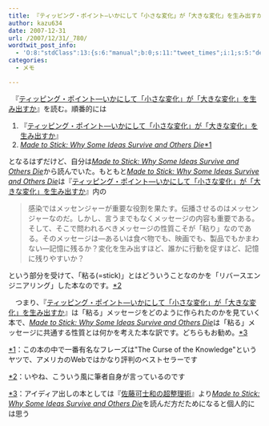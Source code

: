 ```yaml
---
title: 『ティッピング・ポイント―いかにして「小さな変化」が「大きな変化」を生み出すか』
author: kazu634
date: 2007-12-31
url: /2007/12/31/_780/
wordtwit_post_info:
  - 'O:8:"stdClass":13:{s:6:"manual";b:0;s:11:"tweet_times";i:1;s:5:"delay";i:0;s:7:"enabled";i:1;s:10:"separation";s:2:"60";s:7:"version";s:3:"3.7";s:14:"tweet_template";b:0;s:6:"status";i:2;s:6:"result";a:0:{}s:13:"tweet_counter";i:2;s:13:"tweet_log_ids";a:1:{i:0;i:3561;}s:9:"hash_tags";a:0:{}s:8:"accounts";a:1:{i:0;s:7:"kazu634";}}'
categories:
  - メモ

---
```

<div class="section">
<p>
    　『<a href="http://d.hatena.ne.jp/asin/4870313944" onclick="__gaTracker('send', 'event', 'outbound-article', 'http://d.hatena.ne.jp/asin/4870313944', 'ティッピング・ポイント―いかにして「小さな変化」が「大きな変化」を生み出すか');">ティッピング・ポイント―いかにして「小さな変化」が「大きな変化」を生み出すか</a>』を読む。順番的には
</p>
  
<ol>
<li>
      『<a href="http://d.hatena.ne.jp/asin/4870313944" onclick="__gaTracker('send', 'event', 'outbound-article', 'http://d.hatena.ne.jp/asin/4870313944', 'ティッピング・ポイント―いかにして「小さな変化」が「大きな変化」を生み出すか');">ティッピング・ポイント―いかにして「小さな変化」が「大きな変化」を生み出すか</a>』
</li>
<li>
<i><a href="http://d.hatena.ne.jp/asin/1400064287" onclick="__gaTracker('send', 'event', 'outbound-article', 'http://d.hatena.ne.jp/asin/1400064287', 'Made to Stick: Why Some Ideas Survive and Others Die');">Made to Stick: Why Some Ideas Survive and Others Die</a></i><span class="footnote"><a href="/sirocco634/#f1" name="fn1" title="この本の中で一番有名なフレーズは&#34;The Curse of the Knowledge&#34;というヤツで、アメリカのWebではかなり評判のベストセラーです">*1</a></span>
</li>
</ol>
  
<p>
    となるはずだけど、自分は<i><a href="http://d.hatena.ne.jp/asin/1400064287" onclick="__gaTracker('send', 'event', 'outbound-article', 'http://d.hatena.ne.jp/asin/1400064287', 'Made to Stick: Why Some Ideas Survive and Others Die');">Made to Stick: Why Some Ideas Survive and Others Die</a></i>から読んでいた。もともと<i><a href="http://d.hatena.ne.jp/asin/1400064287" onclick="__gaTracker('send', 'event', 'outbound-article', 'http://d.hatena.ne.jp/asin/1400064287', 'Made to Stick: Why Some Ideas Survive and Others Die');">Made to Stick: Why Some Ideas Survive and Others Die</a></i>は『<a href="http://d.hatena.ne.jp/asin/4870313944" onclick="__gaTracker('send', 'event', 'outbound-article', 'http://d.hatena.ne.jp/asin/4870313944', 'ティッピング・ポイント―いかにして「小さな変化」が「大きな変化」を生み出すか');">ティッピング・ポイント―いかにして「小さな変化」が「大きな変化」を生み出すか</a>』内の
</p>
  
<blockquote>
<p>
      感染ではメッセンジャーが重要な役割を果たす。伝播させるのはメッセンジャーなのだ。しかし、言うまでもなくメッセージの内容も重要である。そして、そこで問われるべきメッセージの性質こそが「粘り」なのである。そのメッセージは―あるいは食べ物でも、映画でも、製品でもかまわない―記憶に残るか？変化を生み出すほど、誰かに行動を促すほど、記憶に残りやすいか？
</p>
</blockquote>
  
<p>
    という部分を受けて、「粘る(=stick)」とはどういうことなのかを「リバースエンジニアリング」した本なのです。<span class="footnote"><a href="/sirocco634/#f2" name="fn2" title="いやね、こういう風に筆者自身が言っているのです">*2</a></span>
</p>
  
<p>
    　つまり、『<a href="http://d.hatena.ne.jp/asin/4870313944" onclick="__gaTracker('send', 'event', 'outbound-article', 'http://d.hatena.ne.jp/asin/4870313944', 'ティッピング・ポイント―いかにして「小さな変化」が「大きな変化」を生み出すか');">ティッピング・ポイント―いかにして「小さな変化」が「大きな変化」を生み出すか</a>』は「粘る」メッセージをどのように作られたのかを見ていく本で、<i><a href="http://d.hatena.ne.jp/asin/1400064287" onclick="__gaTracker('send', 'event', 'outbound-article', 'http://d.hatena.ne.jp/asin/1400064287', 'Made to Stick: Why Some Ideas Survive and Others Die');">Made to Stick: Why Some Ideas Survive and Others Die</a></i>は「粘る」メッセージに共通する性質とは何かを考えた本な訳です。どちらもお勧め。<span class="footnote"><a href="/sirocco634/#f3" name="fn3" title="アイディア出しの本としては『[asin:4532165946:title]』より[asin:1400064287:title]を読んだ方だためになると個人的には思う">*3</a></span>
</p>
</div>

<div class="footnote">
<p class="footnote">
<a href="/sirocco634/#fn1" name="f1">*1</a>：この本の中で一番有名なフレーズは"The Curse of the Knowledge"というヤツで、アメリカのWebではかなり評判のベストセラーです
</p>
  
<p class="footnote">
<a href="/sirocco634/#fn2" name="f2">*2</a>：いやね、こういう風に筆者自身が言っているのです
</p>
  
<p class="footnote">
<a href="/sirocco634/#fn3" name="f3">*3</a>：アイディア出しの本としては『<a href="http://d.hatena.ne.jp/asin/4532165946" onclick="__gaTracker('send', 'event', 'outbound-article', 'http://d.hatena.ne.jp/asin/4532165946', '佐藤可士和の超整理術');">佐藤可士和の超整理術</a>』より<i><a href="http://d.hatena.ne.jp/asin/1400064287" onclick="__gaTracker('send', 'event', 'outbound-article', 'http://d.hatena.ne.jp/asin/1400064287', 'Made to Stick: Why Some Ideas Survive and Others Die');">Made to Stick: Why Some Ideas Survive and Others Die</a></i>を読んだ方だためになると個人的には思う
</p>
</div>